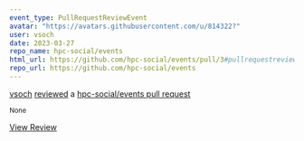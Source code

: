 ```yaml
---
event_type: PullRequestReviewEvent
avatar: "https://avatars.githubusercontent.com/u/814322?"
user: vsoch
date: 2023-03-27
repo_name: hpc-social/events
html_url: https://github.com/hpc-social/events/pull/3#pullrequestreview-1359950575
repo_url: https://github.com/hpc-social/events
---
```


<a href='https://github.com/vsoch' target='_blank'>vsoch</a> <a href='https://github.com/hpc-social/events/pull/3#pullrequestreview-1359950575' target='_blank'>reviewed</a> a <a href='https://github.com/hpc-social/events/pull/3' target='_blank'>hpc-social/events pull request</a>

<small>None</small>

<a href='https://github.com/hpc-social/events/pull/3#pullrequestreview-1359950575' target='_blank'>View Review</a>